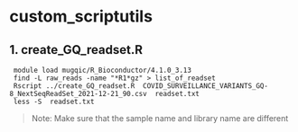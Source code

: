 # custom_scriptutils

## 1. create_GQ_readset.R

```
 module load mugqic/R_Bioconductor/4.1.0_3.13
 find -L raw_reads -name "*R1*gz" > list_of_readset
 Rscript ../create_GQ_readset.R  COVID_SURVEILLANCE_VARIANTS_GQ-8_NextSeqReadSet_2021-12-21_90.csv  readset.txt
 less -S  readset.txt
 ```
> Note: Make sure that the sample name and library name are different
